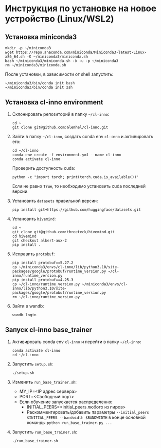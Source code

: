 # Инструкция по установке на новое устройство (Linux/WSL2)

## Установка miniconda3

```shell
mkdir -p ~/miniconda3
wget https://repo.anaconda.com/miniconda/Miniconda3-latest-Linux-x86_64.sh -O ~/miniconda3/miniconda.sh
bash ~/miniconda3/miniconda.sh -b -u -p ~/miniconda3
rm ~/miniconda3/miniconda.sh
```

После установки, в зависимости от shell запустить:
```shell
~/miniconda3/bin/conda init bash
~/miniconda3/bin/conda init zsh
```

## Установка cl-inno environment

1. Склонировать репозиторий в папку `~/cl-inno`:

    ```shell
    cd ~
    git clone git@github.com:Glemhel/cl-inno.git
    ```
2. Зайти в папку `~/cl-inno`, создать conda env `cl-inno` и активировать его:

    ```shell
    cd ~/cl-inno
    conda env create -f environment.yml --name cl-inno
    conda activate cl-inno
    ```
    Проверить доступность cuda:

    ```shell
    python -c "import torch; print(torch.cuda.is_available())"
    ```

    Если не равно `True`, то необходимо установить cuda последней версии.

3. Установить `datasets` правильной версии:

    ```shell
    pip install git+https://github.com/huggingface/datasets.git
    ```

4. Установить `hivemind`:

    ```shell
    cd ~
    git clone git@github.com:threeteck/hivemind.git
    cd hivemind
    git checkout albert-aux-2
    pip install .
    ```
5. Исправить `protobuf`:

    ```shell
    pip install protobuf==5.27.2
    cp ~/miniconda3/envs/cl-inno/lib/python3.10/site-packages/google/protobuf/runtime_version.py ~/cl-inno/runtime_version.py
    pip install protobuf==4.25.3
    cp ~/cl-inno/runtime_version.py ~/miniconda3/envs/cl-inno/lib/python3.10/site-packages/google/protobuf/runtime_version.py
    rm ~/cl-inno/runtime_version.py
    ```
6. Зайти в wandb:

    ```shell
    wandb login
    ```

## Запуск cl-inno base_trainer

1. Активировать conda env `cl-inno` и перейти в папку `~/cl-inno`:

    ```shell
    conda activate cl-inno
    cd ~/cl-inno
    ```

2. Запустить `setup.sh`:

    ```shell
    ./setup.sh
    ```

3. Изменить `run_base_trainer.sh`:
   - MY_IP=<IP адрес сервера>
   - PORT=<Свободный порт>
   - Если обучение запускается распределенно:
     - INITIAL_PEERS=<initial_peers любого из пиров>
     - Раскомментировать/добавить параметры `--initial_peers $INITIAL_PEERS --bandwidth $BANDWIDTH` в конце основной команды `python run_base_trainer.py ...`

4. Запустить `run_base_trainer.sh`:

   ```shell
   ./run_base_trainer.sh
   ```
